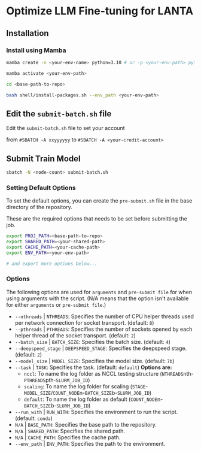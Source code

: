 # Optimize LLM Fine-tuning for LANTA

## Installation

### Install using Mamba

```bash
mamba create -n <your-env-name> python=3.10 # or -p <your-env-path> python=3.10

mamba activate <your-env-path>

cd <base-path-to-repo>

bash shell/install-packages.sh --env_path <your-env-path>
```

## Edit the `submit-batch.sh` file

Edit the `submit-batch.sh` file to set your account

from `#SBATCH -A xxyyyyyy` to `#SBATCH -A <your-credit-account>`

## Submit Train Model

```bash
sbatch -N <node-count> submit-batch.sh
```

### Setting Default Options

To set the default options, you can create the `pre-submit.sh` file in the base directory of the repository.

These are the required options that needs to be set before submitting the job.

```bash
export PROJ_PATH=<base-path-to-repo>
export SHARED_PATH=<your-shared-path>
export CACHE_PATH=<your-cache-path>
export ENV_PATH=<your-env-path>

# and export more options below...
```

### Options

The following options are used for `arguments` and `pre-submit file` for when using arguments with the script.
(N/A means that the option isn't available for either `arguments` or `pre-submit file`.)

- `--nthreads` | `NTHREADS`: Specifies the number of CPU helper threads used per network connection for socket transport. (default: `8`)
- `--pthreads` | `PTHREADS`: Specifies the number of sockets opened by each helper thread of the socket transport. (default: `2`)
- `--batch_size` | `BATCH_SIZE`: Specifies the batch size. (default: `4`)
- `--deepspeed_stage` | `DEEPSPEED_STAGE`: Specifies the deepspeed stage. (default: `2`)
- `--model_size` | `MODEL_SIZE`: Specifies the model size. (default: `7b`)
- `--task` | `TASK`: Specifies the task. (default: `default`)
  **Options are:**
  - `nccl`: To name the log folder as NCCL testing structure (`NTHREADS`nth-`PTHREADS`pth-`SLURM_JOB_ID`)
  - `scaling`: To name the log folder for scaling (`STAGE`-`MODEL_SIZE`/`COUNT_NODE`n-`BATCH_SIZE`b-`SLURM_JOB_ID`)
  - `default`: To name the log folder as default (`COUNT_NODE`n-`BATCH_SIZE`b-`SLURM_JOB_ID`)
- `--run_with` | `RUN_WITH`: Specifies the environment to run the script. (default: `conda`)
- `N/A` | `BASE_PATH`: Specifies the base path to the repository.
- `N/A` | `SHARED_PATH`: Specifies the shared path.
- `N/A` | `CACHE_PATH`: Specifies the cache path.
- `--env_path` | `ENV_PATH`: Specifies the path to the environment.
